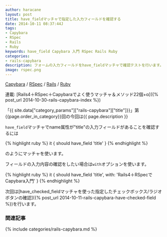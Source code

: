 ```yaml
---
author: haracane
layout: post
title: have_fieldマッチャで指定した入力フィールドを確認する
date: 2014-10-11 08:37:44J
tags:
- Capybara
- RSpec
- Rails
- Ruby
keywords: have_field Capybara 入門 RSpec Rails Ruby
categories:
- rails-capybara
description: フォームの入力フィールドをhave_fieldマッチャで確認テストを行います。
image: rspec.png
---
```

<!-- tag_links -->
[Capybara](/tags/capybara/) / [RSpec](/tags/rspec/) / [Rails](/tags/rails/) / [Ruby](/tags/ruby/)

<!-- category_links -->
連載: [Rails4＋RSpec＋Capybaraでよく使うマッチャ＆メソッド22個+α]({% post_url 2014-10-30-rails-capybara-index %})

<!-- content -->
「{{ site.data["category_params"]["rails-capybara"]["title"]}}」第{{page.order_in_category}}回の今回は{{ page.description }}

`have_field`マッチャでname属性が"title"の入力フィールドがあることを確認するには

{% highlight ruby %}
it { should have_field 'title' }
{% endhighlight %}

のようにマッチャを使います。

フィールドの入力内容の確認をしたい場合は`with`オプションを使います。

{% highlight ruby %}
it { should have_field 'title', with: 'Rails4＋RSpecでCapybara入門' }
{% endhighlight %}

次回は[have_checked_fieldマッチャを使った指定したチェックボックス/ラジオボタンの確認]({% post_url 2014-10-11-rails-capybara-have-checked-field %})を行います。

<!-- category_siblings -->
### 関連記事

{% include categories/rails-capybara.md %}
